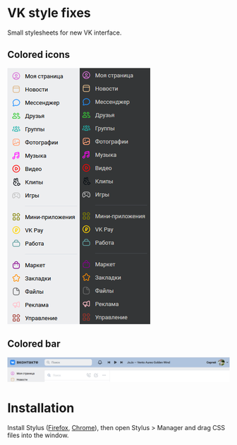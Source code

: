 # VK style fixes
Small stylesheets for new VK interface.
## Colored icons
![Colored icons screenshot](Colored%20icons.png)
## Colored bar
![Colored bar screenshot](Colored%20bar.png)
# Installation
Install Stylus ([Firefox](https://addons.mozilla.org/ru/firefox/addon/styl-us/), [Chrome](https://chrome.google.com/webstore/detail/stylus/clngdbkpkpeebahjckkjfobafhncgmne)), then open Stylus > Manager and drag CSS files into the window.